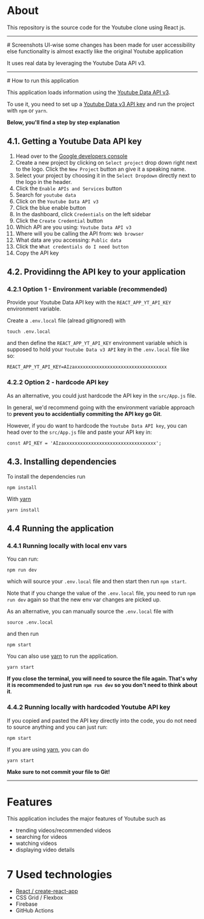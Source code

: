 # About
This repository is the source code for the Youtube clone using React js.

<hr/>
# Screenshots
UI-wise some changes has been made for user accessibility else functionality is  almost exactly like the original Youtube application

It uses real data by leveraging the Youtube Data API v3.

<hr/>
#  How to run this application

This application loads information using the [Youtube Data API v3](https://developers.google.com/youtube/v3/docs/).

To use it, you need to set up a [Youtube Data v3 API key](https://productioncoder.com/build-youtube-in-react-part-19/) and run the project with `npm` or `yarn`.

**Below, you'll find a step by step explanation**

## 4.1. Getting a Youtube Data API key

1. Head over to the [Google developers console](https://console.developers.google.com)
2. Create a new project by clicking on `Select project` drop down right next to the logo. Click the `New Project` button an give it a speaking name.
3. Select your project by choosing it in the `Select Dropdown` directly next to the logo in the header.
4. Click the `Enable APIs and Services` button
5. Search for `youtube data`
6. Click on the `Youtube Data API v3`
7. Click the blue enable button
8. In the dashboard, click `Credentials` on the left sidebar
9. Click the `Create Credential` button
10. Which API are you using: `Youtube Data API v3`
11. Where will you be calling the API from: `Web browser`
12. What data are you accessing: `Public data`
13. Click the `What credentials do I need button`
14. Copy the API key

## 4.2. Providinng the API key to your application

### 4.2.1 Option 1 - Environment variable (recommended)

Provide your Youtube Data API key with the `REACT_APP_YT_API_KEY` environment variable.

Create a `.env.local` file (alread gitignored) with

```
touch .env.local
```

and then define the `REACT_APP_YT_API_KEY` environment variable which is supposed to hold your `Youtube Data v3 API` key in the `.env.local` file like so:

```
REACT_APP_YT_API_KEY=AIzaxxxxxxxxxxxxxxxxxxxxxxxxxxxxxxxxxx
```

### 4.2.2 Option 2 - hardcode API key

As an alternative, you could just hardcode the API key in the `src/App.js` file.

In general, we'd recommend going with the environment variable approach to **prevent you to accidentially commiting the API key go Git**.

However, if you do want to hardcode the `Youtube Data API key`, you can head over to the `src/App.js` file and paste your API key in:

```
const API_KEY = 'AIzaxxxxxxxxxxxxxxxxxxxxxxxxxxxxxxxxxx';
```

## 4.3. Installing dependencies

To install the dependencies run

```
npm install
```

With [yarn](https://yarnpkg.com/lang/en/)

```
yarn install
```

## 4.4 Running the application

### 4.4.1 Running locally with local env vars

You can run:
```
npm run dev
```

which will source your `.env.local` file and then start then run `npm start`.

Note that if you change the value of the `.env.local` file, you need to run `npm run dev` again so that the new env var changes are picked up.

As an alternative, you can manually source the `.env.local` file with

```
source .env.local
```

and then run

```
npm start
```

You can also use [yarn](https://yarnpkg.com/lang/en/) to run the application.

```
yarn start
```

**If you close the terminal, you will need to source the file again. That's why it is recommended to just run `npm run dev` so you don't need to think about it**.

### 4.4.2 Running locally with hardcoded Youtube API key

If you copied and pasted the API key directly into the code, you do not need to source anything and you can just run:

```
npm start
```

If you are using [yarn](https://yarnpkg.com/lang/en/), you can do

```
yarn start
```

**Make sure to not commit your file to Git!**

<hr/>

#  Features

This application includes the major features of Youtube such as

- trending videos/recommended videos
- searching for videos
- watching videos
- displaying video details

# 7 Used technologies

- [React / create-react-app](https://github.com/facebook/create-react-app)
- CSS Grid / Flexbox
- Firebase 
- GitHub Actions
